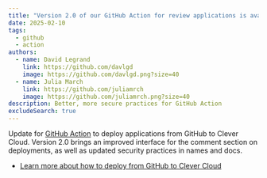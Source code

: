 ```yaml
---
title: "Version 2.0 of our GitHub Action for review applications is available"
date: 2025-02-10
tags:
  - github
  - action
authors:
  - name: David Legrand
    link: https://github.com/davlgd
    image: https://github.com/davlgd.png?size=40
  - name: Julia March
    link: https://github.com/juliamrch
    image: https://github.com/juliamrch.png?size=40
description: Better, more secure practices for GitHub Action
excludeSearch: true
---
```


Update for [GitHub Action](https://github.com/marketplace/actions/clever-cloud-review-app-on-prs) to deploy applications from GitHub to Clever Cloud. Version 2.0 brings an improved interface for the comment section on deployments, as well as updated security practices in names and docs.

- [Learn more about how to deploy from GitHub to Clever Cloud](/developers/doc/ci-cd/github/)
